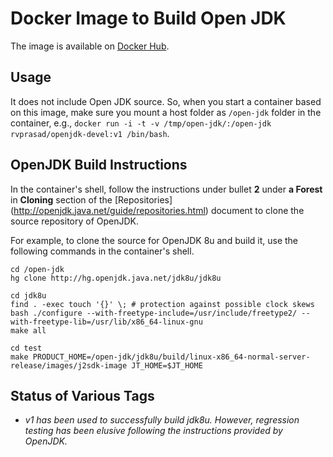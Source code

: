 # Docker Image to Build Open JDK

The image is available on [Docker Hub](https://hub.docker.com/r/rvprasad/openjdk-devel/).


## Usage

It does not include Open JDK source.  So, when you start a container based on 
this image, make sure you mount a host folder as `/open-jdk` folder in the 
container, e.g., 
`docker run -i -t -v /tmp/open-jdk/:/open-jdk rvprasad/openjdk-devel:v1 /bin/bash`.


## OpenJDK Build Instructions

In the container's shell, follow the instructions under bullet **2** under 
**a Forest** in **Cloning** section of the [Repositories]
(http://openjdk.java.net/guide/repositories.html) document to clone the source
repository of OpenJDK.  

For example, to clone the source for OpenJDK 8u and build it, use the 
following commands in the container's shell.

```
cd /open-jdk
hg clone http://hg.openjdk.java.net/jdk8u/jdk8u  

cd jdk8u
find . -exec touch '{}' \; # protection against possible clock skews
bash ./configure --with-freetype-include=/usr/include/freetype2/ --with-freetype-lib=/usr/lib/x86_64-linux-gnu
make all

cd test
make PRODUCT_HOME=/open-jdk/jdk8u/build/linux-x86_64-normal-server-release/images/j2sdk-image JT_HOME=$JT_HOME 
```


## Status of Various Tags
- _v1 has been used to successfully build jdk8u.  However, regression testing
  has been elusive following the instructions provided by OpenJDK._
